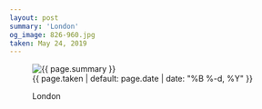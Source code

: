 ```yaml
---
layout: post
summary: 'London'
og_image: 826-960.jpg
taken: May 24, 2019
---
```


<figure class="post" data-src="{{ site.assets_url }}/{{ page.og_image }}">
<img alt="{{ page.summary }}" sizes="(min-width: 700px) 50vw, calc(100vw - 2rem)" src="{{ site.assets_url }}/826-480.jpg" srcset="{{ site.assets_url }}/826-240.jpg 240w, {{ site.assets_url }}/826-480.jpg 480w, {{ site.assets_url }}/826-720.jpg 720w, {{ site.assets_url }}/826-960.jpg 960w"/>
<figcaption>
<time>{{ page.taken | default: page.date | date: "%B %-d, %Y" }}</time>
<p>London</p>
</figcaption>
</figure>
